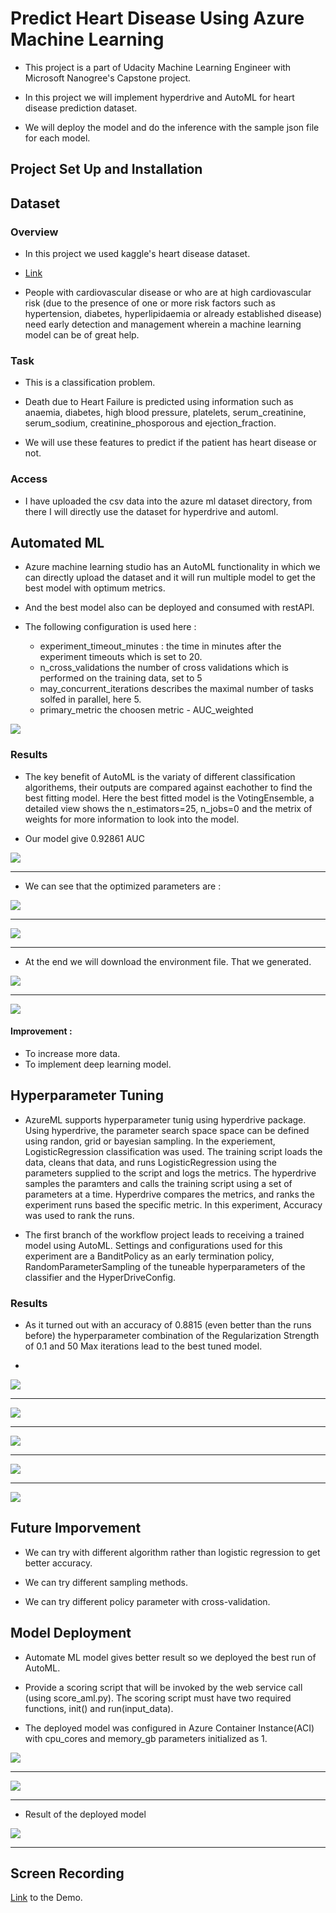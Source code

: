 # Predict Heart Disease Using Azure Machine Learning

* This project is a part of Udacity Machine Learning Engineer with Microsoft Nanogree's Capstone project.

* In this project we will implement hyperdrive and AutoML for heart disease prediction dataset.

* We will deploy the model and do the inference with the sample json file for each model.



## Project Set Up and Installation

## Dataset

### Overview

* In this project we used kaggle's heart disease dataset.

* [Link](https://www.kaggle.com/ronitf/heart-disease-uci)

* People with cardiovascular disease or who are at high cardiovascular risk (due to the presence of one or more risk factors such as hypertension, diabetes, hyperlipidaemia or already established disease) need early detection and management wherein a machine learning model can be of great help.


### Task

* This is a classification problem.

* Death due to Heart Failure is predicted using information such as anaemia, diabetes, high blood pressure, platelets, serum_creatinine, serum_sodium, creatinine_phosporous and ejection_fraction.


* We will use these features to predict if the patient has heart disease or not.


### Access

* I have uploaded the csv data into the azure ml dataset directory, from there I will directly use the dataset for hyperdrive and automl.


## Automated ML

* Azure machine learning studio has an AutoML functionality in which we can directly upload the dataset and it will run multiple model to get the best model with optimum metrics. 

* And the best model also can be deployed and consumed with restAPI.

* The following configuration is used here : 

	* experiment_timeout_minutes : the time in minutes after the experiment timeouts which is set to 20.
	* n_cross_validations the number of cross validations which is performed on the training data, set to 5
	* may_concurrent_iterations describes the maximal number of tasks solfed in parallel, here 5.
	* primary_metric the choosen metric - AUC_weighted

![](images/parameters.png)

### Results


* The key benefit of AutoML is the variaty of different classification algorithems, their outputs are compared against eachother to find the best fitting model. Here the best fitted model is the VotingEnsemble, a detailed view shows the n_estimators=25, n_jobs=0 and the metrix of weights for more information to look into the model.

* Our model give 0.92861 AUC




![](images/Automl1.png)

---

* We can see that the optimized parameters are :

![](images/Automl2.png)

---

![](images/Automl3.png)

---

* At the end we will download the environment file. That we generated.

![](images/generated.png)

---

![](images/env_file.png)

#### Improvement :

* To increase more data.
* To implement deep learning model.


## Hyperparameter Tuning

* AzureML supports hyperparameter tunig using hyperdrive package. Using hyperdrive, the parameter search space space can be defined using randon, grid or bayesian sampling. In the experiement, LogisticRegression classification was used. The training script loads the data, cleans that data, and runs LogisticRegression using the parameters supplied to the script and logs the metrics. The hyperdrive samples the paramters and calls the training script using a set of parameters at a time. Hyperdrive compares the metrics, and ranks the experiment runs based the specific metric. In this experiment, Accuracy was used to rank the runs.

* The first branch of the workflow project leads to receiving a trained model using AutoML. Settings and configurations used for this experiment are a BanditPolicy as an early termination policy, RandomParameterSampling of the tuneable hyperparameters of the classifier and the HyperDriveConfig.



### Results

* As it turned out with an accuracy of 0.8815 (even better than the runs before) the hyperparameter combination of the Regularization Strength of 0.1 and 50 Max iterations lead to the best tuned model.

* 

![](images/hyperdrive1.png)

---

![](images/hyperdrive2.png)

---

![](images/hyperdrive3.png)

---

![](images/hyperdrive4.png)

---

![](images/hyperdrive5.png)

## Future Imporvement  

* We can try with different algorithm rather than logistic regression to get better accuracy.

* We can try different sampling methods.

* We can try different policy parameter with cross-validation.



## Model Deployment

* Automate ML model gives better result so we deployed the best run of AutoML.

* Provide a scoring script that will be invoked by the web service call (using score_aml.py). The scoring script must have two required functions, init() and run(input_data).

*  The deployed model was configured in Azure Container Instance(ACI) with cpu_cores and memory_gb parameters initialized as 1.

![](images/deploy1.png)

---

![](images/deploy2.png)

---

* Result of the deployed model

![](images/result1.png)

---

## Screen Recording

[Link](https://www.youtube.com/watch?v=AOx24eM2_vY) to the Demo.